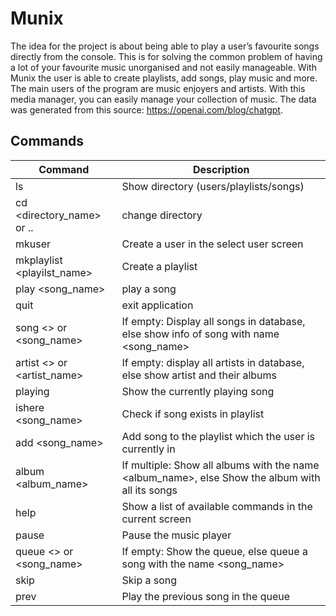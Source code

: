 # Munix
The idea for the project is about being able to play a user’s favourite songs directly from the console. This is for solving the common problem of having a lot of your favourite music unorganised and not easily manageable. With Munix the user is able to create playlists, add songs, play music and more. The main users of the program are music enjoyers and artists. With this media manager, you can easily manage your collection of music. The data was generated from this source: https://openai.com/blog/chatgpt. 


## Commands
| Command | Description |
|---------|-------------|
| ls | Show directory (users/playlists/songs) |
| cd <directory_name> or ..  | change directory |
| mkuser <username>          | Create a user in the select user screen |
| mkplaylist <playilst_name> | Create a playlist |
| play <song_name>           | play a song |
| quit                       | exit application | 
| song <> or <song_name>     | If empty: Display all songs in database, else show info of song with name <song_name> |
| artist <> or <artist_name> | If empty: display all artists in database, else show artist and their albums |
| playing                    | Show the currently playing song |
| ishere <song_name>         | Check if song exists in playlist| 
| add <song_name>            | Add song to the playlist which the user is currently in |
| album <album_name>         | If multiple: Show all albums with the name <album_name>, else Show the album with all its songs |
| help                       | Show a list of available commands in the current screen |
| pause                      | Pause the music player |
| queue <> or <song_name>    | If empty: Show the queue, else queue a song with the name <song_name> |
| skip                       | Skip a song |
| prev                       | Play the previous song in the queue |
